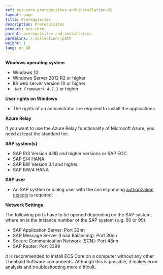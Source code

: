 ```yaml
---
ref: ecs-core-prerequisites-and-installation-01
layout: page
title: Prerequisites
description: Prerequisites
product: ecs-core
parent: prerequisites-and-installation
permalink: /:collection/:path
weight: 1
lang: en_GB
---
```


**Windows operating system** 

- Windows 10
- Windows Server 2012 R2 or higher
- IIS web server version 10 or higher
- `.Net Framework 4.7.2` or higher

**User rights on Windows** 

- The rights of an administrator are required to install the applications.

**Azure Relay**

If you want to use the Azure Relay functionality of Microsoft Azure, you need at least the standard tier.

**SAP system(s)**

- SAP R/3 Version 4.0B and higher versions or SAP ECC.
- SAP S/4 HANA
- SAP BW Version 3.1 and higher.
- SAP BW/4 HANA

**SAP user**

- An SAP system or dialog user with the corresponding [authorization objects](https://kb.theobald-software.com/sap/authority-objects-sap-user-rights) is required.

**Network Settings**

The following ports have to be opened depending on the SAP system, where nn is the instance number of the SAP system (e.g. 00 or 99).
- SAP Application Server: Port 33nn
- SAP Message Server (Load Balancing): Port 36nn
- Secure Communication Network (SCN): Port 48nn
- SAP Router: Port 3399

It is recommended to install ECS Core on a computer without any other Theobald Software components. 
Although this is possible, it makes error analysis and troubleshooting more difficult.
